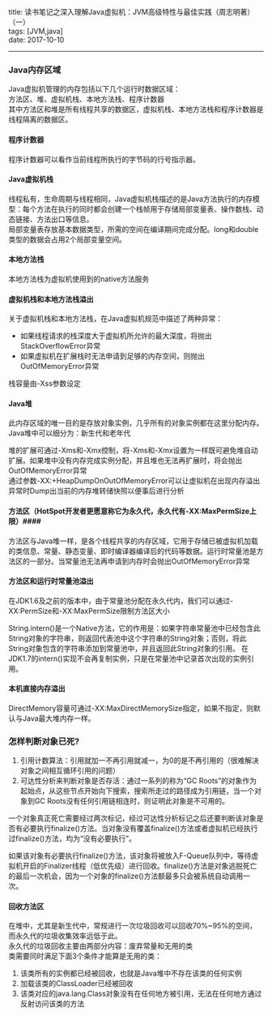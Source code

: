 title: 读书笔记之深入理解Java虚拟机：JVM高级特性与最佳实践（周志明著）（一）  
tags: [JVM,java]  
date: 2017-10-10  

---  

### Java内存区域 ###  

Java虚拟机管理的内存包括以下几个运行时数据区域：  
方法区、堆、虚拟机栈、本地方法栈、程序计数器  
其中方法区和堆是所有线程共享的数据区，虚拟机栈、本地方法栈和程序计数器是线程隔离的数据区。  

#### 程序计数器 ####  

程序计数器可以看作当前线程所执行的字节码的行号指示器。  

#### Java虚拟机栈 ####  

线程私有，生命周期与线程相同，Java虚拟机栈描述的是Java方法执行的内存模型：每个方法在执行的同时都会创建一个栈帧用于存储局部变量表、操作数栈、动态链接、方法出口等信息。  
局部变量表存放基本数据类型，所需的空间在编译期间完成分配。long和double类型的数据会占用2个局部变量空间。  

#### 本地方法栈 ####  

本地方法栈为虚拟机使用到的native方法服务

#### 虚拟机栈和本地方法栈溢出 ####

关于虚拟机栈和本地方法栈，在Java虚拟机规范中描述了两种异常：  
- 如果线程请求的栈深度大于虚拟机所允许的最大深度，将抛出StackOverflowError异常  
- 如果虚拟机在扩展栈时无法申请到足够的内存空间，则抛出OutOfMemoryError异常  

栈容量由-Xss参数设定

#### Java堆 ####   

此内存区域的唯一目的是存放对象实例，几乎所有的对象实例都在这里分配内存。Java堆中可以细分为：新生代和老年代  

堆的扩展可通过-Xms和-Xmx控制，将-Xms和-Xmx设置为一样既可避免堆自动扩展。如果堆中没有内存完成实例分配，并且堆也无法再扩展时，将会抛出OutOfMemoryError异常  
通过参数-XX:+HeapDumpOnOutOfMemoryError可以让虚拟机在出现内存溢出异常时Dump出当前的内存堆转储快照以便事后进行分析

#### 方法区（HotSpot开发者更愿意称它为永久代，永久代有-XX:MaxPermSize上限）####    

方法区与Java堆一样，是各个线程共享的内存区域，它用于存储已被虚拟机加载的类信息、常量、静态变量、即时编译器编译后的代码等数据。运行时常量池是方法区的一部分。当常量池无法再申请到内存时会抛出OutOfMemoryError异常  

#### 方法区和运行时常量池溢出 ####  

在JDK1.6及之前的版本中，由于常量池分配在永久代内，我们可以通过-XX:PermSize和-XX:MaxPermSize限制方法区大小  

String.intern()是一个Native方法，它的作用是：如果字符串常量池中已经包含此String对象的字符串，则返回代表池中这个字符串的String对象；否则，将此String对象包含的字符串添加到常量池中，并且返回此String对象的引用。
在JDK1.7的intern()实现不会再复制实例，只是在常量池中记录首次出现的实例引用。  

#### 本机直接内存溢出 ####  

DirectMemory容量可通过-XX:MaxDirectMemorySize指定，如果不指定，则默认与Java最大堆内存一样。  

### 怎样判断对象已死? ###   

1. 引用计数算法：引用就加一不再引用就减一，为0的是不再引用的（很难解决对象之间相互循环引用的问题）  
2. 可达性分析来判断对象是否存活：通过一系列的称为“GC Roots”的对象作为起始点，从这些节点开始向下搜索，搜索所走过的路径成为引用链，当一个对象到GC Roots没有任何引用链相连时，则证明此对象是不可用的。  

一个对象真正死亡需要经过两次标记，经过可达性分析标记之后还要判断该对象是否有必要执行finalize()方法。当对象没有覆盖finalize()方法或者虚拟机已经执行过finalize()方法，均为“没有必要执行”。

如果该对象有必要执行finalize()方法，该对象将被放入F-Queue队列中，等待虚拟机开启的Finalizer线程（低优先级）进行回收。finalize()方法是对象逃脱死亡的最后一次机会，因为一个对象的finalize()方法额最多只会被系统自动调用一次。  

#### 回收方法区 ####  

在堆中，尤其是新生代中，常规进行一次垃圾回收可以回收70%~95%的空间，而永久代的垃圾收集效率远低于此。  
永久代的垃圾回收主要由两部分内容：废弃常量和无用的类  
类需要同时满足下面3个条件才能算是无用的类：  
1. 该类所有的实例都已经被回收，也就是Java堆中不存在该类的任何实例  
2. 加载该类的ClassLoader已经被回收  
3. 该类对应的java.lang.Class对象没有在任何地方被引用，无法在任何地方通过反射访问该类的方法  
